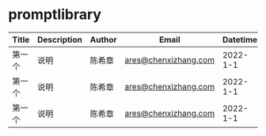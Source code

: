 # promptlibrary


| Title | Description | Author | Email | Datetime | Link |
|-------|-------------|--------|-------|----------|------|
| 第一个      | 说明             |陈希章        | ares@chenxizhang.com      |2022-1-1          |test      |
| 第一个      | 说明             |陈希章        | ares@chenxizhang.com      |2022-1-1          |test      |
| 第一个      | 说明             |陈希章        | ares@chenxizhang.com      |2022-1-1          |test      |

